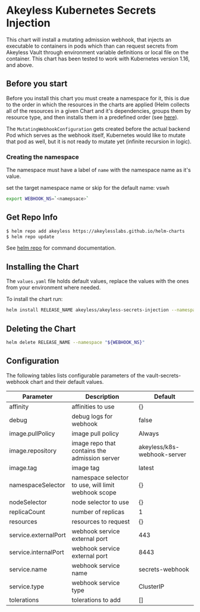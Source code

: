 # Akeyless Kubernetes Secrets Injection

This chart will install a mutating admission webhook, that injects an executable to containers in pods which than can request secrets from Akeyless Vault through environment variable definitions or local file on the container.
This chart has been tested to work with Kubernetes version 1.16, and above. 

## Before you start

Before you install this chart you must create a namespace for it, this is due to the order in which the resources in the charts are applied (Helm collects all of the resources in a given Chart and it's dependencies, groups them by resource type, and then installs them in a predefined order (see [here](https://github.com/helm/helm/blob/master/pkg/releaseutil/kind_sorter.go#L31)).

The `MutatingWebhookConfiguration` gets created before the actual backend Pod which serves as the webhook itself, Kubernetes would like to mutate that pod as well, but it is not ready to mutate yet (infinite recursion in logic).

### Creating the namespace

The namespace must have a label of `name` with the namespace name as it's value.

set the target namespace name or skip for the default name: vswh

```bash
export WEBHOOK_NS=`<namepsace>`
```


## Get Repo Info

```bash
$ helm repo add akeyless https://akeylesslabs.github.io/helm-charts
$ helm repo update
```

See [helm repo](https://helm.sh/docs/helm/helm_repo/) for command documentation.


## Installing the Chart

The `values.yaml` file holds default values, replace the values with the ones from your environment where needed.  

To install the chart run:
```bash
helm install RELEASE_NAME akeyless/akeyless-secrets-injection --namespace "${WEBHOOK_NS}"
``` 

## Deleting the Chart
```bash
helm delete RELEASE_NAME --namespace "${WEBHOOK_NS}"
```

## Configuration

The following tables lists configurable parameters of the vault-secrets-webhook chart and their default values.

|               Parameter             |                    Description                    |                  Default                 |
| ----------------------------------- | ------------------------------------------------- | -----------------------------------------|
|affinity                             |affinities to use                                  |{}                                        |
|debug                                |debug logs for webhook                             |false                                     |
|image.pullPolicy                     |image pull policy                                  |Always                                    |
|image.repository                     |image repo that contains the admission server      |akeyless/k8s-webhook-server               |
|image.tag                            |image tag                                          |latest                                    |
|namespaceSelector                    |namespace selector to use, will limit webhook scope|{}                                        |
|nodeSelector                         |node selector to use                               |{}                                        |
|replicaCount                         |number of replicas                                 |1                                         |
|resources                            |resources to request                               |{}                                        |
|service.externalPort                 |webhook service external port                      |443                                       |
|service.internalPort                 |webhook service external port                      |8443                                      |
|service.name                         |webhook service name                               |secrets-webhook                           |
|service.type                         |webhook service type                               |ClusterIP                                 |
|tolerations                          |tolerations to add                                 |[]                                        |